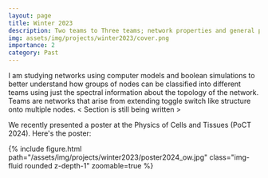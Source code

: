 ```yaml
---
layout: page
title: Winter 2023
description: Two teams to Three teams; network properties and general principles.
img: assets/img/projects/winter2023/cover.png
importance: 2
category: Past
---
```


I am studying networks using computer models and boolean simulations to better understand how groups of nodes can be classified into different teams using just the spectral information about the topology of the network. Teams are networks that arise from extending toggle switch like structure onto multiple nodes.
< Section is still being written >

We recently presented a poster at the Physics of Cells and Tissues (PoCT 2024). Here's the poster:
<div class="row mt-3">
    <div class="col-sm mt-3 mt-md-0">
        {% include figure.html path="/assets/img/projects/winter2023/poster2024_ow.jpg" class="img-fluid rounded z-depth-1" zoomable=true %}
    </div>
</div>
